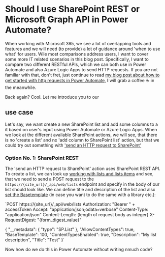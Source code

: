 # Should I use SharePoint REST or Microsoft Graph API in Power Automate?

When working with Microsoft 365, we see a lot of overlapping tools and features and we will need (to provide) a lot of guidance around 'when to use what' for users. Wile most comparisons address users, I want to cover some more IT related scenarios in this blog post. Specifically, I want to compare two different RESTful APIs, which we can both use in Power Automate and also Azure Logic Apps to send HTTP requests. If you are not familiar with that, don't fret, just continue to read [my blog post about how to get started with http requests in Power Automate](https://m365princess.com/how-to-get-started-with-http-requests-in-power-automate/), I will grab a coffee ☕ in the meanwhile.

Back again? Cool. Let me introduce you to our 

## use case

Let's say, we want create a new SharePoint list and add some columns to a it based on user's input using Power Automate or Azure Logic Apps. When we look at the different available SharePoint actions, we will see, that there is no 'create a list' and no 'add column to SharePoint list' action, but that we could try out something with ['send an HTTP request to SharePoint'](https://docs.microsoft.com/en-us/sharepoint/dev/business-apps/power-automate/guidance/working-with-send-sp-http-request)

### Option No. 1: SharePoint REST

The 'send an HTTP request to SharePoint' action uses SharePoint REST API. To create a list, we can look up [working with lists and lists items](https://docs.microsoft.com/en-us/sharepoint/dev/sp-add-ins/working-with-lists-and-list-items-with-rest#working-with-lists-by-using-rest) and see, that we need to send a POST request to the `https://{site_url}/_api/web/lists` endpoint and specify in the body of our list should look like. We can define title and description of the list and also [set the Basetemplate](https://techcommunity.microsoft.com/t5/sharepoint/near-complete-list-of-sharepoint-list-types-and-templates-a-k-a/m-p/220550) (in case you want to do the same with a library etc.): 

`POST https://{site_url}/_api/web/lists
Authorization: "Bearer " + accessToken
Accept: "application/json;odata=verbose"
Content-Type: "application/json"
Content-Length: {length of request body as integer}
X-RequestDigest: "{form_digest_value}"

{
  "__metadata": {
    "type": "SP.List"
  },
  "AllowContentTypes": true,
  "BaseTemplate": 100,
 "ContentTypesEnabled": true,
 "Description": "My list description",
 "Title": "Test"
}` 

Now how do we do this in Power Automate without writing nmuch code? 
